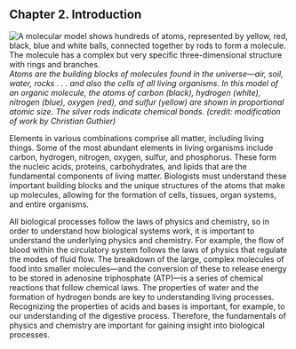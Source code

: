 ##  Chapter 2. Introduction 

![A molecular model shows hundreds of atoms, represented by yellow, red, black, blue and white balls, connected together by rods to form a molecule. The molecule has a complex but very specific three-dimensional structure with rings and branches.][1] _Atoms are the building blocks of molecules found in the universe—air, soil, water, rocks . . . and also the cells of all living organisms. In this model of an organic molecule, the atoms of carbon (black), hydrogen (white), nitrogen (blue), oxygen (red), and sulfur (yellow) are shown in proportional atomic size. The silver rods indicate chemical bonds. (credit: modification of work by Christian Guthier)_

Elements in various combinations comprise all matter, including living things. Some of the most abundant elements in living organisms include carbon, hydrogen, nitrogen, oxygen, sulfur, and phosphorus. These form the nucleic acids, proteins, carbohydrates, and lipids that are the fundamental components of living matter. Biologists must understand these important building blocks and the unique structures of the atoms that make up molecules, allowing for the formation of cells, tissues, organ systems, and entire organisms.

All biological processes follow the laws of physics and chemistry, so in order to understand how biological systems work, it is important to understand the underlying physics and chemistry. For example, the flow of blood within the circulatory system follows the laws of physics that regulate the modes of fluid flow. The breakdown of the large, complex molecules of food into smaller molecules—and the conversion of these to release energy to be stored in adenosine triphosphate (ATP)—is a series of chemical reactions that follow chemical laws. The properties of water and the formation of hydrogen bonds are key to understanding living processes. Recognizing the properties of acids and bases is important, for example, to our understanding of the digestive process. Therefore, the fundamentals of physics and chemistry are important for gaining insight into biological processes.

   [1]: https://cnx.org/resources/493b71d9d74957ab85400263a4ff8a5aa0da5b6f/Figure_02_00_01.jpg

